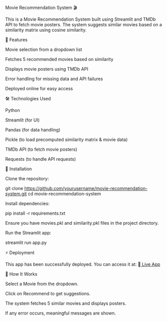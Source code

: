 Movie Recommendation System 🎬

This is a Movie Recommendation System built using Streamlit and TMDb API to fetch movie posters. The system suggests similar movies based on a similarity matrix using cosine similarity.

🚀 Features

Movie selection from a dropdown list

Fetches 5 recommended movies based on similarity

Displays movie posters using TMDb API

Error handling for missing data and API failures

Deployed online for easy access

🛠️ Technologies Used

Python

Streamlit (for UI)

Pandas (for data handling)

Pickle (to load precomputed similarity matrix & movie data)

TMDb API (to fetch movie posters)

Requests (to handle API requests)

📌 Installation

Clone the repository:

git clone https://github.com/yourusername/movie-recommendation-system.git
cd movie-recommendation-system

Install dependencies:

pip install -r requirements.txt

Ensure you have movies.pkl and similarity.pkl files in the project directory.

Run the Streamlit app:

streamlit run app.py

⚡ Deployment

This app has been successfully deployed. You can access it at:
🔗[ Live App](https://movie-recommendation-gwzqv2kl2mvftsswkxldqf.streamlit.app/)


🎯 How It Works

Select a Movie from the dropdown.

Click on Recommend to get suggestions.

The system fetches 5 similar movies and displays posters.

If any error occurs, meaningful messages are shown.


